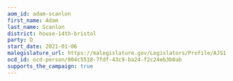 ```yaml
---
aom_id: adam-scanlon
first_name: Adam
last_name: Scanlon
district: house-14th-bristol
party: D
start_date: 2021-01-06
malegislature_url: https://malegislature.gov/Legislators/Profile/AJS1
ocd_id: ocd-person/804c5518-7fdf-43c9-ba24-f2c24eb3b0ab
supports_the_campaign: true
---
```

